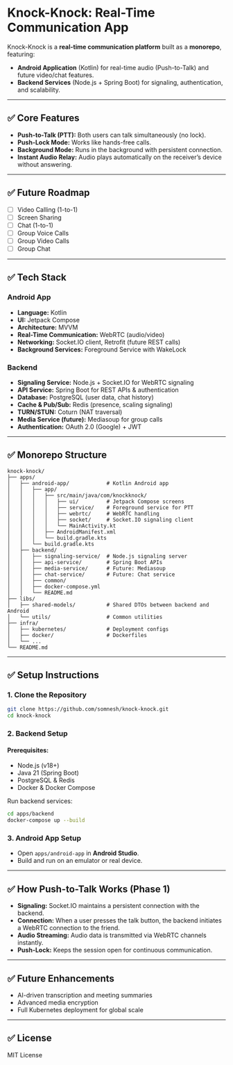 # Knock-Knock: Real-Time Communication App

Knock-Knock is a **real-time communication platform** built as a **monorepo**, featuring:

- **Android Application** (Kotlin) for real-time audio (Push-to-Talk) and future video/chat features.
- **Backend Services** (Node.js + Spring Boot) for signaling, authentication, and scalability.

---

## ✅ Core Features

- **Push-to-Talk (PTT):** Both users can talk simultaneously (no lock).
- **Push-Lock Mode:** Works like hands-free calls.
- **Background Mode:** Runs in the background with persistent connection.
- **Instant Audio Relay:** Audio plays automatically on the receiver’s device without answering.

---

## ✅ Future Roadmap

- [ ] Video Calling (1-to-1)
- [ ] Screen Sharing
- [ ] Chat (1-to-1)
- [ ] Group Voice Calls
- [ ] Group Video Calls
- [ ] Group Chat

---

## ✅ Tech Stack

### **Android App**

- **Language:** Kotlin
- **UI:** Jetpack Compose
- **Architecture:** MVVM
- **Real-Time Communication:** WebRTC (audio/video)
- **Networking:** Socket.IO client, Retrofit (future REST calls)
- **Background Services:** Foreground Service with WakeLock

### **Backend**

- **Signaling Service:** Node.js + Socket.IO for WebRTC signaling
- **API Service:** Spring Boot for REST APIs & authentication
- **Database:** PostgreSQL (user data, chat history)
- **Cache & Pub/Sub:** Redis (presence, scaling signaling)
- **TURN/STUN:** Coturn (NAT traversal)
- **Media Service (future):** Mediasoup for group calls
- **Authentication:** OAuth 2.0 (Google) + JWT

---

## ✅ Monorepo Structure

```
knock-knock/
├── apps/
│   ├── android-app/            # Kotlin Android app
│   │   ├── app/
│   │   │   ├── src/main/java/com/knockknock/
│   │   │   │   ├── ui/         # Jetpack Compose screens
│   │   │   │   ├── service/    # Foreground service for PTT
│   │   │   │   ├── webrtc/     # WebRTC handling
│   │   │   │   ├── socket/     # Socket.IO signaling client
│   │   │   │   └── MainActivity.kt
│   │   │   ├── AndroidManifest.xml
│   │   │   └── build.gradle.kts
│   │   └── build.gradle.kts
│   ├── backend/
│   │   ├── signaling-service/  # Node.js signaling server
│   │   ├── api-service/        # Spring Boot APIs
│   │   ├── media-service/      # Future: Mediasoup
│   │   ├── chat-service/       # Future: Chat service
│   │   ├── common/
│   │   ├── docker-compose.yml
│   │   └── README.md
├── libs/
│   ├── shared-models/          # Shared DTOs between backend and Android
│   └── utils/                  # Common utilities
├── infra/
│   ├── kubernetes/             # Deployment configs
│   ├── docker/                 # Dockerfiles
│   └── ...
└── README.md
```

---

## ✅ Setup Instructions

### **1. Clone the Repository**

```bash
git clone https://github.com/somnesh/knock-knock.git
cd knock-knock
```

### **2. Backend Setup**

#### Prerequisites:

- Node.js (v18+)
- Java 21 (Spring Boot)
- PostgreSQL & Redis
- Docker & Docker Compose

Run backend services:

```bash
cd apps/backend
docker-compose up --build
```

### **3. Android App Setup**

- Open `apps/android-app` in **Android Studio**.
- Build and run on an emulator or real device.

---

## ✅ How Push-to-Talk Works (Phase 1)

- **Signaling:** Socket.IO maintains a persistent connection with the backend.
- **Connection:** When a user presses the talk button, the backend initiates a WebRTC connection to the friend.
- **Audio Streaming:** Audio data is transmitted via WebRTC channels instantly.
- **Push-Lock:** Keeps the session open for continuous communication.

---

## ✅ Future Enhancements

- AI-driven transcription and meeting summaries
- Advanced media encryption
- Full Kubernetes deployment for global scale

---

## ✅ License

MIT License
